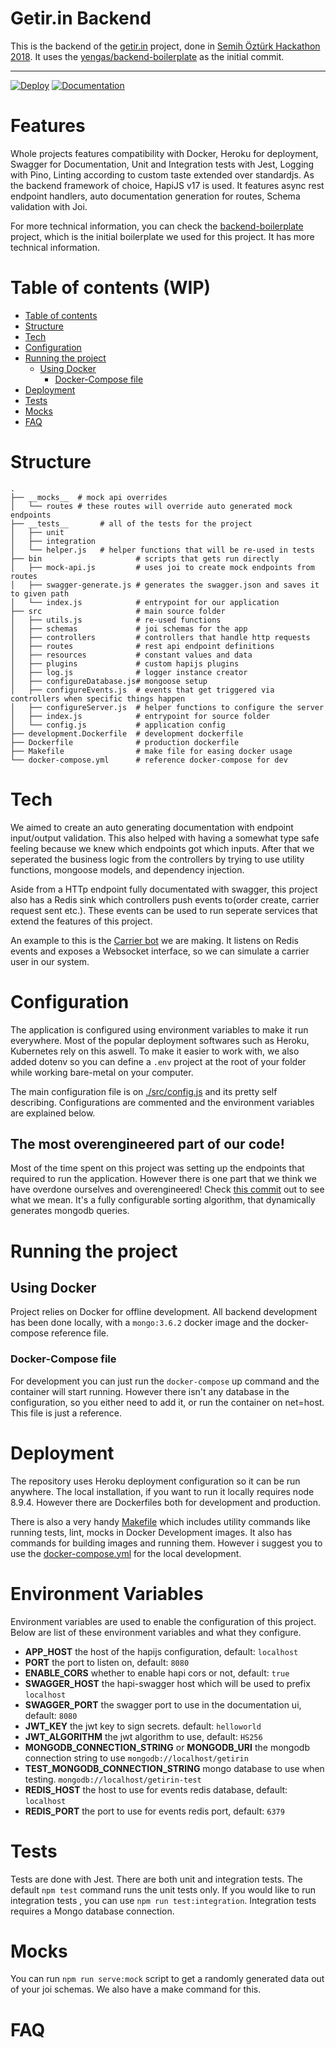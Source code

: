 <div align="center>
    <img src="https://github.com/hapijs/hapi/raw/65944e55ea35189c68b2a5bd9f8cc039e5147961/images/17.png" alt="Getir.in Backend">
    <h1>Getir.in Backend</h1>
</div>

This is the backend of the [getir.in](https://github.com/getirin) project, done in [Semih Öztürk Hackathon 2018](http://hackathon.getir.com). It uses the [yengas/backend-boilerplate](https://github.com/Yengas/backend-boilerplate) as the initial commit. 

--------------------

[![Deploy](https://www.herokucdn.com/deploy/button.svg)](https://heroku.com/deploy?template=https://github.com/yengas/backend-boilerplate)
[![Documentation](https://img.shields.io/swagger/valid/2.0/https/api.getir.in/swagger.json.svg)](https://api.getir.in/documentation)

# Features

Whole projects features compatibility with Docker, Heroku for deployment, Swagger for Documentation, Unit and Integration tests with Jest, Logging with Pino, Linting according to custom taste extended over standardjs. As the backend framework of choice, HapiJS v17 is used. It features async rest endpoint handlers, auto documentation generation for routes, Schema validation with Joi.

For more technical information, you can check the [backend-boilerplate](https://github.com/Yengas/backend-boilerplate) project, which is the initial boilerplate we used for this project. It has more technical information.

Table of contents (WIP)
=================

<!--ts-->
   * [Table of contents](#table-of-contents)
   * [Structure](#structure)
   * [Tech](#tech)
   * [Configuration](#configuration)
   * [Running the project](#running-the-project)
      * [Using Docker](#using-docker)
        * [Docker-Compose file](#docker-compose-file)
   * [Deployment](#deployment)
   * [Tests](#tests)
   * [Mocks](#mocks)
   * [FAQ](#faq)
<!--te-->

# Structure
```
.
├── __mocks__  # mock api overrides 
│   └── routes # these routes will override auto generated mock endpoints
├── __tests__       # all of the tests for the project
│   ├── unit        
│   ├── integration 
│   └── helper.js   # helper functions that will be re-used in tests
├── bin                     # scripts that gets run directly
│   ├── mock-api.js         # uses joi to create mock endpoints from routes
│   ├── swagger-generate.js # generates the swagger.json and saves it to given path
│   └── index.js            # entrypoint for our application
├── src                     # main source folder
│   ├── utils.js            # re-used functions
│   ├── schemas             # joi schemas for the app
│   ├── controllers         # controllers that handle http requests
│   ├── routes              # rest api endpoint definitions
│   ├── resources           # constant values and data
│   ├── plugins             # custom hapijs plugins
│   ├── log.js              # logger instance creator
│   ├── configureDatabase.js# mongoose setup
│   ├── configureEvents.js  # events that get triggered via controllers when specific things happen
│   ├── configureServer.js  # helper functions to configure the server
│   ├── index.js            # entrypoint for source folder
│   └── config.js           # application config
├── development.Dockerfile  # development dockerfile
├── Dockerfile              # production dockerfile
├── Makefile                # make file for easing docker usage
└── docker-compose.yml      # reference docker-compose for dev
```
# Tech
We aimed to create an auto generating documentation with endpoint input/output validation. This also helped with having a somewhat type safe feeling because we knew which endpoints got which inputs. After that we seperated the business logic from the controllers by trying to use utility functions, mongoose models, and dependency injection.

Aside from a HTTp endpoint fully documentated with swagger, this project also has a Redis sink which controllers push events to(order create, carrier request sent etc.). These events can be used to run seperate services that extend the features of this project.

An example to this is the [Carrier bot](https://github.com/getirin/bot) we are making. It listens on Redis events and exposes a Websocket interface, so we can simulate a carrier user in our system.

# Configuration
The application is configured using environment variables to make it run everywhere. Most of the popular deployment softwares such as Heroku, Kubernetes rely on this aswell. To make it easier to work with, we also added dotenv so you can define a `.env` project at the root of your folder while working bare-metal on your computer. 

The main configuration file is on [./src/config.js](./src/config.js) and its pretty self describing. Configurations are commented and the environment variables are explained below.

## The most overengineered part of our code!
Most of the time spent on this project was setting up the endpoints that required to run the application. However there is one part that we think we have overdone ourselves and overengineered! Check [this commit](https://github.com/getirin/backend/commit/67f98ed83119cc4adb7ae5ce1c266f71ace81fb1) out to see what we mean. It's a fully configurable sorting algorithm, that dynamically generates mongodb queries. 

# Running the project
## Using Docker
Project relies on Docker for offline development. All backend development has been done locally, with a `mongo:3.6.2` docker image and the docker-compose reference file.
### Docker-Compose file
For development you can just run the `docker-compose` up command and the container will start running. However there isn't any database in the configuration, so you either need to add it, or run the container on net=host. This file is just a reference.
# Deployment
The repository uses Heroku deployment configuration so it can be run anywhere. The local installation, if you want to run it locally requires node 8.9.4. However there are Dockerfiles both for development and production.

There is also a very handy [Makefile](Makefile) which includes utility commands like running tests, lint, mocks in Docker Development images. It also has commands for building images and running them. However i suggest you to use the [docker-compose.yml](./docker-compose.yml) for the local development.
# Environment Variables
Environment variables are used to enable the configuration of this project. Below are list of these environment variables and what they configure.

- **APP_HOST** the host of the hapijs configuration, default: `localhost`
- **PORT** the port to listen on, default: `8080`
- **ENABLE_CORS** whether to enable hapi cors or not, default: `true`
- **SWAGGER_HOST** the hapi-swagger host which will be used to prefix `localhost`
- **SWAGGER_PORT** the swagger port to use in the documentation ui, default: `8080`
- **JWT_KEY** the jwt key to sign secrets. default: `helloworld`
- **JWT_ALGORITHM** the jwt algorithm to use, default: `HS256`
- **MONGODB_CONNECTION_STRING** or **MONGODB_URI** the mongodb connection string to use `mongodb://localhost/getirin`
- **TEST_MONGODB_CONNECTION_STRING** mongo database to use when testing. `mongodb://localhost/getirin-test`
- **REDIS_HOST** the host to use for events redis database, default: `localhost`
- **REDIS_PORT** the port to use for events redis port, default: `6379`

# Tests
Tests are done with Jest. There are both unit and integration tests. The default `npm test` command runs the unit tests only. If you would like to run integration tests , you can use `npm run test:integration`. Integration tests requires a Mongo database connection. 

# Mocks
You can run `npm run serve:mock` script to get a randomly generated data out of your joi schemas. We also have a make command for this.
# FAQ
